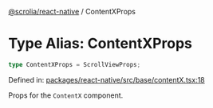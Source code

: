 [@scrolia/react-native](../README.md) / ContentXProps

# Type Alias: ContentXProps

```ts
type ContentXProps = ScrollViewProps;
```

Defined in: [packages/react-native/src/base/contentX.tsx:18](https://github.com/alpheustangs/scrolia/blob/e478c3598c4b753ead9de3dc691e6078680b80a3/packages/react-native/src/base/contentX.tsx#L18)

Props for the `ContentX` component.
